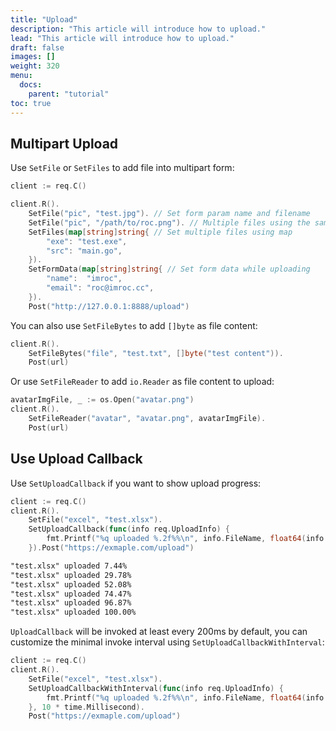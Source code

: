 ```yaml
---
title: "Upload"
description: "This article will introduce how to upload."
lead: "This article will introduce how to upload."
draft: false
images: []
weight: 320
menu:
  docs:
    parent: "tutorial"
toc: true
---
```


## Multipart Upload

Use `SetFile` or `SetFiles` to add file into multipart form:

```go
client := req.C()

client.R().
    SetFile("pic", "test.jpg"). // Set form param name and filename
    SetFile("pic", "/path/to/roc.png"). // Multiple files using the same form param name
    SetFiles(map[string]string{ // Set multiple files using map
        "exe": "test.exe",
        "src": "main.go",
    }).
    SetFormData(map[string]string{ // Set form data while uploading
        "name":  "imroc",
        "email": "roc@imroc.cc",
    }).
    Post("http://127.0.0.1:8888/upload")
```

You can also use `SetFileBytes` to add `[]byte` as file content:

```go
client.R().
    SetFileBytes("file", "test.txt", []byte("test content")).
    Post(url)
```

Or use `SetFileReader` to add `io.Reader` as file content to upload:

```go
avatarImgFile, _ := os.Open("avatar.png")
client.R().
    SetFileReader("avatar", "avatar.png", avatarImgFile).
    Post(url)
```

## Use Upload Callback

Use `SetUploadCallback` if you want to show upload progress:

```go
client := req.C()
client.R().
	SetFile("excel", "test.xlsx").
	SetUploadCallback(func(info req.UploadInfo) {
        fmt.Printf("%q uploaded %.2f%%\n", info.FileName, float64(info.UploadedSize)/float64(info.FileSize)*100.0)
    }).Post("https://exmaple.com/upload")
```

```txt
"test.xlsx" uploaded 7.44%
"test.xlsx" uploaded 29.78%
"test.xlsx" uploaded 52.08%
"test.xlsx" uploaded 74.47%
"test.xlsx" uploaded 96.87%
"test.xlsx" uploaded 100.00%
```

`UploadCallback` will be invoked at least every 200ms by default, you can customize the minimal invoke interval using `SetUploadCallbackWithInterval`:

```go
client := req.C()
client.R().
    SetFile("excel", "test.xlsx").
    SetUploadCallbackWithInterval(func(info req.UploadInfo) {
        fmt.Printf("%q uploaded %.2f%%\n", info.FileName, float64(info.UploadedSize)/float64(info.FileSize)*100.0)
    }, 10 * time.Millisecond).
    Post("https://exmaple.com/upload")
```
